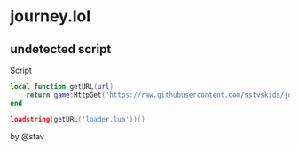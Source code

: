 # journey.lol
## undetected script

Script
```lua
local function getURL(url)
	return game:HttpGet('https://raw.githubusercontent.com/sstvskids/journey.lol/'..httpService:JSONDecode(game:HttpGet('https://api.github.com/repos/sstvskids/journey.lol/commits'))[1].sha..'/'..url, true)
end

loadstring(getURL('loader.lua'))()
```

by @stav